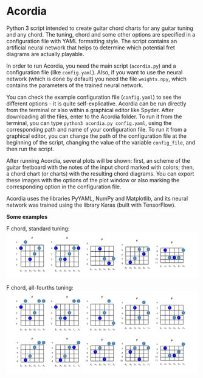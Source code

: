 # Acordia

Python 3 script intended to create guitar chord charts for any guitar tuning and any chord. The tuning, chord and some other options are specified in a configuration file with YAML formatting style. The script contains an artificial neural network that helps to determine which potential fret diagrams are actually playable.

In order to run Acordia, you need the main script (`acordia.py`) and a configuration file (like `config.yaml`). Also, if you want to use the neural network (which is done by default) you need the file `weights.npy`, which contains the parameters of the trained neural network.

You can check the example configuration file (`config.yaml`) to see the different options - it is quite self-explicative. Acordia can be run directly from the terminal or also within a graphical editor like Spyder. After downloading all the files, enter to the Acordia folder. To run it from the terminal, you can type `python3 acordia.py config.yaml`, using the corresponding path and name of your configuration file. To run it from a graphical editor, you can change the path of the configuration file at the beginning of the script, changing the value of the variable `config_file`, and then run the script.

After running Acordia, several plots will be shown: first, an scheme of the guitar fretboard with the notes of the input chord marked with colors; then, a chord chart (or charts) with the resulting chord diagrams. You can export these images with the options of the plot window or also marking the corresponding option in the configuration file.

Acordia uses the libraries PyYAML, NumPy and Matplotlib, and its neural network was trained using the library Keras (built with TensorFlow).

**Some examples**

F chord, standard tuning:
![image1](example-images/chart-standard-F.jpg?raw=true)

F chord, all-fourths tuning:
![image2](example-images/chart-allfourths-F.jpg?raw=true)
